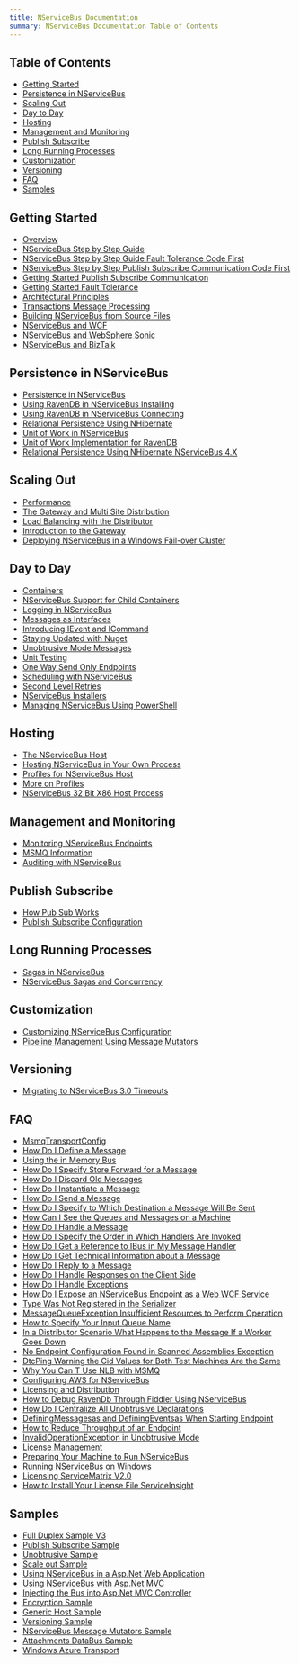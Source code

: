 ```yaml
---
title: NServiceBus Documentation
summary: NServiceBus Documentation Table of Contents
---
```


<a name="nsb-toc"></a>
## Table of Contents ##

- [Getting Started](#getting-started)
- [Persistence in NServiceBus](#persistence-in-nservicebus)
- [Scaling Out](#scaling-out)
- [Day to Day](#day-to-day)
- [Hosting](#hosting)
- [Management and Monitoring](#management-and-monitoring)
- [Publish Subscribe](#publish-subscribe)
- [Long Running Processes](#long-running-processes)
- [Customization](#customization)
- [Versioning](#versioning)
- [FAQ](#faq)
- [Samples](#samples)


<a name="getting-started"></a>
## Getting Started ##
- [Overview](Overview)
- [NServiceBus Step by Step Guide](NServiceBus-Step-by-Step-Guide)
- [NServiceBus Step by Step Guide Fault Tolerance Code First](NServiceBus-Step-by-Step-Guide-fault-tolerance-code-first)
- [NServiceBus Step by Step Publish Subscribe Communication Code First](nservicebus-step-by-step-publish-subscribe-communication-code-first)
- [Getting Started Publish Subscribe Communication](getting-started---publish-subscribe-communication)
- [Getting Started Fault Tolerance](getting-started---fault-tolerance)
- [Architectural Principles](architectural-principles)
- [Transactions Message Processing](transactions-message-processing)
- [Building NServiceBus from Source Files](building-nservicebus-from-source-files)
- [NServiceBus and WCF](nservicebus-and-wcf)
- [NServiceBus and WebSphere Sonic](nservicebus-and-websphere-sonic)
- [NServiceBus and BizTalk](nservicebus-and-biztalk)

<a name="persistence-in-nservicebus"></a>
## Persistence in NServiceBus ##
- [Persistence in NServiceBus](persistence-in-nservicebus)
- [Using RavenDB in NServiceBus Installing](using-ravendb-in-nservicebus-installing)
- [Using RavenDB in NServiceBus Connecting](using-ravendb-in-nservicebus-connecting)
- [Relational Persistence Using NHibernate](relational-persistence-using-nhibernate)
- [Unit of Work in NServiceBus](unit-of-work-in-nservicebus)
- [Unit of Work Implementation for RavenDB](unit-of-work-implementation-for-ravendb)
- [Relational Persistence Using NHibernate NServiceBus 4.X](relational-persistence-using-nhibernate---nservicebus-4.x)

<a name="scaling-out"></a>
## Scaling Out ##
- [Performance](performance)
- [The Gateway and Multi Site Distribution](the-gateway-and-multi-site-distribution)
- [Load Balancing with the Distributor](load-balancing-with-the-distributor)
- [Introduction to the Gateway](introduction-to-the-gateway)
- [Deploying NServiceBus in a Windows Fail-over Cluster](deploying-nservicebus-in-a-windows-failover-cluster)

<a name="day-to-day"></a>
## Day to Day ##
- [Containers](containers)
- [NServiceBus Support for Child Containers](nservicebus-support-for-child-containers)
- [Logging in NServiceBus](logging-in-nservicebus)
- [Messages as Interfaces](messages-as-interfaces)
- [Introducing IEvent and ICommand](introducing-ievent-and-icommand)
- [Staying Updated with Nuget](staying-updated-with-nuget)
- [Unobtrusive Mode Messages](unobtrusive-mode-messages)
- [Unit Testing](unit-testing)
- [One Way Send Only Endpoints](one-way-send-only-endpoints)
- [Scheduling with NServiceBus](scheduling-with-nservicebus)
- [Second Level Retries](second-level-retries)
- [NServiceBus Installers](nservicebus-installers)
- [Managing NServiceBus Using PowerShell](managing-nservicebus-using-powershell)

<a name="hosting"></a>
## Hosting ##
- [The NServiceBus Host](the-nservicebus-host)
- [Hosting NServiceBus in Your Own Process](hosting-nservicebus-in-your-own-process)
- [Profiles for NServiceBus Host](profiles-for-nservicebus-host)
- [More on Profiles](more-on-profiles)
- [NServiceBus 32 Bit X86 Host Process](nservicebus-32-bit-x86-host-process)

<a name="management-and-monitoring"></a>
## Management and Monitoring ##
- [Monitoring NServiceBus Endpoints](monitoring-nservicebus-endpoints)
- [MSMQ Information](msmq-information)
- [Auditing with NServiceBus](auditing-with-nservicebus)

<a name="publish-subscribe"></a>
## Publish Subscribe ##
- [How Pub Sub Works](how-pub-sub-works)
- [Publish Subscribe Configuration](publish-subscribe-configuration)

<a name="long-running-processes"></a>
## Long Running Processes ##
- [Sagas in NServiceBus](sagas-in-nservicebus)
- [NServiceBus Sagas and Concurrency](nservicebus-sagas-and-concurrency)

<a name="customization"></a>
## Customization ##
- [Customizing NServiceBus Configuration](customizing-nservicebus-configuration)
- [Pipeline Management Using Message Mutators](pipeline-management-using-message-mutators)

<a name="versioning"></a>
## Versioning ##
- [Migrating to NServiceBus 3.0 Timeouts](migrating-to-nservicebus-3.0-timeouts)

<a name="faq"></a>
## FAQ ##
- [MsmqTransportConfig](msmqtransportconfig)
- [How Do I Define a Message](how-do-i-define-a-message)
- [Using the in Memory Bus](using-the-in-memory-bus)
- [How Do I Specify Store Forward for a Message](how-do-i-specify-store-forward-for-a-message)
- [How Do I Discard Old Messages](how-do-i-discard-old-messages)
- [How Do I Instantiate a Message](how-do-i-instantiate-a-message)
- [How Do I Send a Message](how-do-i-send-a-message)
- [How Do I Specify to Which Destination a Message Will Be Sent](how-do-i-specify-to-which-destination-a-message-will-be-sent)
- [How Can I See the Queues and Messages on a Machine](how-can-i-see-the-queues-and-messages-on-a-machine)
- [How Do I Handle a Message](how-do-i-handle-a-message)
- [How Do I Specify the Order in Which Handlers Are Invoked](how-do-i-specify-the-order-in-which-handlers-are-invoked)
- [How Do I Get a Reference to IBus in My Message Handler](how-do-i-get-a-reference-to-ibus-in-my-message-handler)
- [How Do I Get Technical Information about a Message](how-do-i-get-technical-information-about-a-message)
- [How Do I Reply to a Message](how-do-i-get-technical-information-about-a-message)
- [How Do I Handle Responses on the Client Side](how-do-i-handle-responses-on-the-client-side)
- [How Do I Handle Exceptions](how-do-i-handle-exceptions)
- [How Do I Expose an NServiceBus Endpoint as a Web WCF Service](how-do-i-expose-an-nservicebus-endpoint-as-a-web-wcf-service)
- [Type Was Not Registered in the Serializer](type-was-not-registered-in-the-serializer)
- [MessageQueueException Insufficient Resources to Perform Operation](messagequeueexception-insufficient-resources-to-perform-operation)
- [How to Specify Your Input Queue Name](how-to-specify-your-input-queue-name)
- [In a Distributor Scenario What Happens to the Message If a Worker Goes Down](in-a-distributor-scenario-what-happens-to-the-message-if-a-worker-goes-down)
- [No Endpoint Configuration Found in Scanned Assemblies Exception](no-endpoint-configuration-found-in-scanned-assemblies-exception)
- [DtcPing Warning the Cid Values for Both Test Machines Are the Same](dtcping-warning-the-cid-values-for-both-test-machines-are-the-same)
- [Why You Can T Use NLB with MSMQ](why-you-can-t-use-nlb-with-msmq)
- [Configuring AWS for NServiceBus](configuring-aws-for-nservicebus)
- [Licensing and Distribution](licensing-and-distribution)
- [How to Debug RavenDb Through Fiddler Using NServiceBus](how-to-debug-ravendb-through-fiddler-using-nservicebus)
- [How Do I Centralize All Unobtrusive Declarations](how-do-i-centralize-all-unobtrusive-declarations)
- [DefiningMessagesas and DefiningEventsas When Starting Endpoint](definingmessagesas-and-definingeventsas-when-starting-endpoint)
- [How to Reduce Throughput of an Endpoint](how-to-reduce-throughput-of-an-endpoint)
- [InvalidOperationException in Unobtrusive Mode](invalidoperationexception-in-unobtrusive-mode)
- [License Management](license-management)
- [Preparing Your Machine to Run NServiceBus](preparing-your-machine-to-run-nservicebus)
- [Running NServiceBus on Windows](running-nservicebus-on-windows)
- [Licensing ServiceMatrix V2.0](licensing-servicematrix-v2.0)
- [How to Install Your License File ServiceInsight](how-to-install-your-license-file-serviceinsight)

<a name="samples"></a>
## Samples ##
- [Full Duplex Sample V3](full-duplex-sample-v3)
- [Publish Subscribe Sample](publish-subscribe-sample)
- [Unobtrusive Sample](unobtrusive-sample)
- [Scale out Sample](scale-out-sample)
- [Using NServiceBus in a Asp.Net Web Application](using-nservicebus-in-a-asp.net-web-application)
- [Using NServiceBus with Asp.Net MVC](using-nservicebus-with-asp.net-mvc)
- [Injecting the Bus into Asp.Net MVC Controller](injecting-the-bus-into-asp.net-mvc-controller)
- [Encryption Sample](encryption-sample)
- [Generic Host Sample](generic-host-sample)
- [Versioning Sample](versioning-sample)
- [NServiceBus Message Mutators Sample](nservicebus-message-mutators-sample)
- [Attachments DataBus Sample](attachments-databus-sample)
- [Windows Azure Transport](windows-azure-transport)
